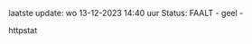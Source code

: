 laatste update: 
wo 13-12-2023 14:40   uur 
Status: FAALT - geel - 
<div class="service Y">httpstat</div>